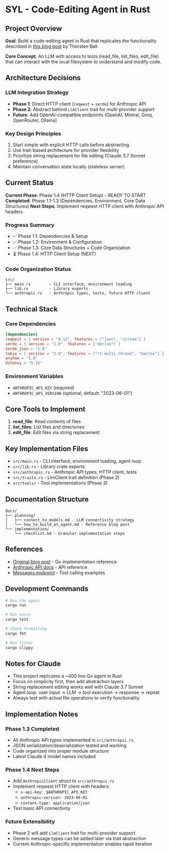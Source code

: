# SYL - Code-Editing Agent in Rust

## Project Overview

**Goal**: Build a code-editing agent in Rust that replicates the functionality described in [this blog post](https://ampcode.com/how-to-build-an-agent) by Thorsten Ball.

**Core Concept**: An LLM with access to tools (read_file, list_files, edit_file) that can interact with the local filesystem to understand and modify code.

## Architecture Decisions

### LLM Integration Strategy
- **Phase 1**: Direct HTTP client (`reqwest` + `serde`) for Anthropic API
- **Phase 2**: Abstract behind `LlmClient` trait for multi-provider support
- **Future**: Add OpenAI-compatible endpoints (OpenAI, Mistral, Groq, OpenRouter, Ollama)

### Key Design Principles
1. Start simple with explicit HTTP calls before abstracting
2. Use trait-based architecture for provider flexibility
3. Prioritize string replacement for file editing (Claude 3.7 Sonnet preference)
4. Maintain conversation state locally (stateless server)

## Current Status

**Current Phase**: Phase 1.4 (HTTP Client Setup) - READY TO START
**Completed**: Phase 1.1-1.3 (Dependencies, Environment, Core Data Structures)
**Next Steps**: Implement reqwest HTTP client with Anthropic API headers

### Progress Summary
- ✅ Phase 1.1: Dependencies & Setup 
- ✅ Phase 1.2: Environment & Configuration
- ✅ Phase 1.3: Core Data Structures + Code Organization
- ⏳ Phase 1.4: HTTP Client Setup (NEXT)

### Code Organization Status
```
src/
├── main.rs        - CLI interface, environment loading
├── lib.rs         - Library exports  
└── anthropic.rs   - Anthropic types, tests, future HTTP client
```

## Technical Stack

### Core Dependencies
```toml
[dependencies]
reqwest = { version = "0.12", features = ["json", "stream"] }
serde = { version = "1.0", features = ["derive"] }
serde_json = "1.0"
tokio = { version = "1.0", features = ["rt-multi-thread", "macros"] }
anyhow = "1.0"
dotenvy = "0.15"
```

### Environment Variables
- `ANTHROPIC_API_KEY` (required)
- `ANTHROPIC_API_VERSION` (optional, default: "2023-06-01")

## Core Tools to Implement

1. **read_file**: Read contents of files
2. **list_files**: List files and directories  
3. **edit_file**: Edit files via string replacement

## Key Implementation Files

- `src/main.rs` - CLI interface, environment loading, agent loop
- `src/lib.rs` - Library crate exports
- `src/anthropic.rs` - Anthropic API types, HTTP client, tests
- `src/traits.rs` - LlmClient trait definition (Phase 2)
- `src/tools/` - Tool implementations (Phase 3)

## Documentation Structure

```
docs/
├── planning/
│   ├── connect_to_models.md - LLM connectivity strategy
│   └── how_to_build_an_agent.md - Reference blog post
└── implementation/
    └── checklist.md - Granular implementation steps
```

## References

- [Original blog post](https://ampcode.com/how-to-build-an-agent) - Go implementation reference
- [Anthropic API docs](https://docs.anthropic.com/en/api/overview) - API reference
- [Messages endpoint](https://docs.anthropic.com/en/api/messages-examples) - Tool calling examples

## Development Commands

```bash
# Run the agent
cargo run

# Run tests
cargo test

# Check formatting
cargo fmt

# Run linter
cargo clippy
```

## Notes for Claude

- This project replicates a ~400 line Go agent in Rust
- Focus on simplicity first, then add abstraction layers
- String replacement editing works well with Claude 3.7 Sonnet
- Agent loop: user input → LLM → tool execution → response → repeat
- Always test with actual file operations to verify functionality

## Implementation Notes

### Phase 1.3 Completed
- All Anthropic API types implemented in `src/anthropic.rs`
- JSON serialization/deserialization tested and working
- Code organized into proper module structure
- Latest Claude 4 model names included

### Phase 1.4 Next Steps
- Add `AnthropicClient` struct to `src/anthropic.rs`
- Implement reqwest HTTP client with headers:
  - `x-api-key: $ANTHROPIC_API_KEY`
  - `anthropic-version: 2023-06-01` 
  - `content-type: application/json`
- Test basic API connectivity

### Future Extensibility
- Phase 2 will add `LlmClient` trait for multi-provider support
- Generic message types can be added later via trait abstraction
- Current Anthropic-specific implementation enables rapid iteration